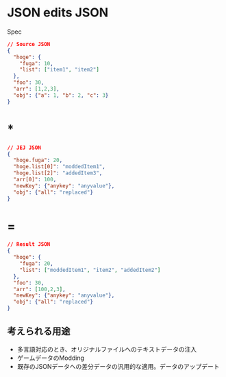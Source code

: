 # JSON edits JSON
Spec

```JSON
// Source JSON
{
  "hoge": {
    "fuga": 10,
    "list": ["item1", "item2"]
  },
  "foo": 30,
  "arr": [1,2,3],
  "obj": {"a": 1, "b": 2, "c": 3}
}
```
# *
```JSON
// JEJ JSON
{
  "hoge.fuga": 20,
  "hoge.list[0]": "moddedItem1",
  "hoge.list[2]": "addedItem3",
  "arr[0]": 100,
  "newKey": {"anykey": "anyvalue"},
  "obj": {"all": "replaced"}
}
```
# =
```JSON
// Result JSON
{
  "hoge": {
    "fuga": 20,
    "list": ["moddedItem1", "item2", "addedItem2"]
  },
  "foo": 30,
  "arr": [100,2,3],
  "newKey": {"anykey": "anyvalue"},
  "obj": {"all": "replaced"}
}
```

## 考えられる用途
* 多言語対応のとき、オリジナルファイルへのテキストデータの注入
* ゲームデータのModding
* 既存のJSONデータへの差分データの汎用的な適用。データのアップデート

